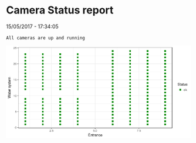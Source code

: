 Camera Status report
================
15/05/2017 - 17:34:05

    All cameras are up and running

![](camreport_files/figure-markdown_github/unnamed-chunk-2-1.png)
